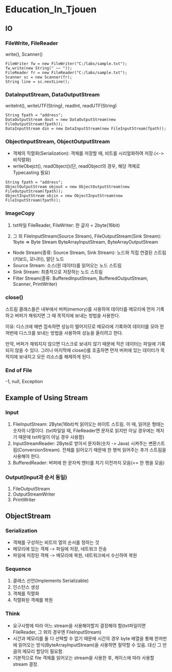 # Education_In_Tjouen

## IO

### FileWrite, FileReader
write(), Scanner()
```
FileWriter fw = new FileWriter("C:/labs/sample.txt");
fw.write(new String(" ~~ "));
FileReader fr = new FileReader("C:/labs/sample.txt");
Scanner sc = new Scanner(fr);
String line = sc.nextLine();
```

### DataInputStream, DataOutputStream
writeInt(), writeUTF(String), readInt, readUTF(String)
```
String fpath = "address";
DataOutputStream dout = new DataOutputStream(new FileOutputStream(fpath));
DataInputStream din = new DataInputStream(new FileInputStream(fpath));
```

### ObjectInputStream, ObjectOutputStream
- 객체의 직렬화(Serialization): 객체를 저장할 때, 비트를 시리얼화하여 저장.(<->비직렬화)
- writeObejct(), readObject()(단, readObject의 경우, 해당 객체로 Typecasting 필요)
```
String fpath = "address";
ObjectOutputStream objout = new ObjectOutputStream(new FileOutputStream(fpath));
ObjectInputStream objin = new ObjectInputStream(new FileInputStream(fpath));
```

### ImageCopy
1. txt파일
FileReader, FileWriter: 한 글자 = 2byte(16bit)

2. 그 외 
FileInputStream(Source Stream), FileOutputStream(Sink Stream): 1byte => Byte Stream
ByteArrayInputStream, ByteArrayOutputStream
* Node Stream(종류: Source Stream, Sink Stream): 노드와 직접 연결된 스트림(키보드, 모니터), 말단 노드
* Source Stream: 소스(원 데이터)를 읽어오는 노드 스트림
* Sink Stream: 최종적으로 저장하는 노드 스트림
* Filter Stream(종류: BufferedInputStream, BufferedOutputStream, Scanner, PrintWriter)

### close()
스트림 클래스들은 내부에서 버퍼(memory)를 사용하여 데이터를
메모리에 먼저 기록하고 버퍼가 채워지면 그 때 목적지에 보내는 방법을 사용한다.

이유: 디스크에 매번 접속하면 성능이 떨어지므로 메모리에 기록하여
데이터를 모아 한꺼번에 디스크를 보내는 방법을 사용하여 성능을 올리려고 한다. 

만약, 버퍼가 채워지지 않으면 디스크로 보내지 않기 때문에 적은 데이터는 파일에
기록되지 않을 수 있다. 그러나 마지막에 close()를 호출하면 먼저 버퍼에 있는
데이터가 목적지에 보내지고 모든 리소스를 해제하게 된다.

### End of File
-1, null, Exception

## Example of Using Stream
### Input
1. FileInputStream: 2Byte(16bit)씩 읽어오는 바이트 스트림. 이 때, 읽어온 형태는 숫자의 나열이다. (txt파일일 때, FileReader면 문자로 읽지만 아닐 경우에는 깨지기 때문에 txt파일이 아닐 경우 사용함)
2. InputStreamReader: 2Byte로 받아서 문자화(숫자 -> Java) 시켜주는 변환스트림(ConversionStream). 전체를 읽어오기 때문에 한 행씩 읽어주는 추가 스트림을 사용해야 한다.
3. BufferedReader: 버퍼에 한 문자씩 엔터를 치기 이전까지 모음(== 한 행을 모음)

### Output(Input과 순서 동일)
1. FileOutputStream
2. OutputStreamWriter
3. PrintWriter

## ObjectStream
### Serialization
* 객체를 구성하는 비트의 열의 순서를 정하는 것
* 메모리에 있는 객체 -> 파일에 저장, 네트워크 전송
* 파일에 저장된 객체 -> 메모리에 복원, 네트워크에서 수신하여 복원

### Sequence
1. 클래스 선언(Implements Serializable)
2. 인스턴스 생성
3. 객체를 직렬화
4. 직렬화된 객체를 복원

### Think
* 요구사항에 따라 어느 stream을 사용해야할지 결정해야 함(txt파일이면 FileReader, 그 외의 경우엔 FileInputStream) 
* 시간과 메모리를 둘 다 선택할 수 없기 때문에 시간의 경우 byte 배열을 통해 한꺼번에 읽어오는 방식(ByteArrayInputStream)을 사용하면 절약할 수 있음. 대신 그 만큼의 메모리 할당이 필요함.
* 기본적으로 file 객체를 읽어오는 stream을 사용한 후, 케이스에 따라 사용할 stream 결정.
